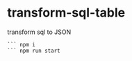 # transform-sql-table
transform sql to JSON
``` set database.js options
``` npm i
``` npm run start

